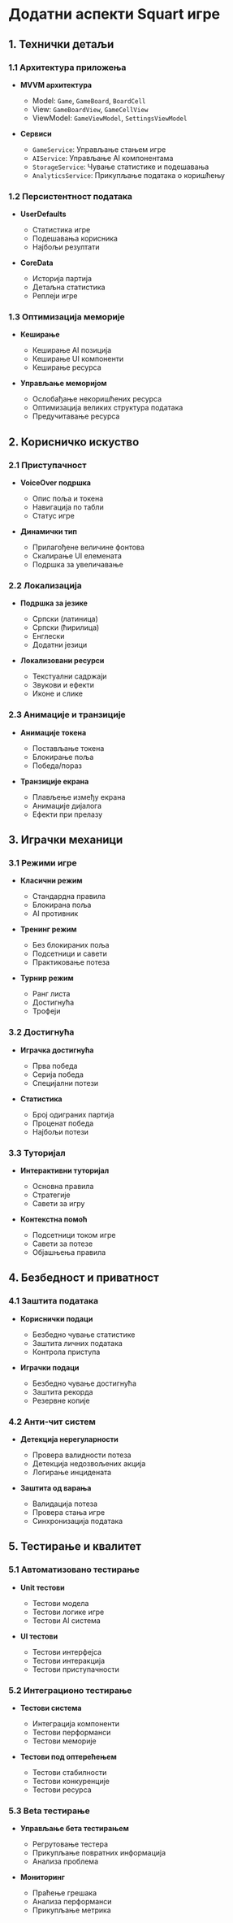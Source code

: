 # Додатни аспекти Squart игре

## 1. Технички детаљи

### 1.1 Архитектура приложења
- **MVVM архитектура**
  - Model: `Game`, `GameBoard`, `BoardCell`
  - View: `GameBoardView`, `GameCellView`
  - ViewModel: `GameViewModel`, `SettingsViewModel`

- **Сервиси**
  - `GameService`: Управљање стањем игре
  - `AIService`: Управљање AI компонентама
  - `StorageService`: Чување статистике и подешавања
  - `AnalyticsService`: Прикупљање података о коришћењу

### 1.2 Персистентност података
- **UserDefaults**
  - Статистика игре
  - Подешавања корисника
  - Најбољи резултати

- **CoreData**
  - Историја партија
  - Детаљна статистика
  - Реплеји игре

### 1.3 Оптимизација меморије
- **Кеширање**
  - Кеширање AI позиција
  - Кеширање UI компоненти
  - Кеширање ресурса

- **Управљање меморијом**
  - Ослобађање некоришћених ресурса
  - Оптимизација великих структура података
  - Предучитавање ресурса

## 2. Корисничко искуство

### 2.1 Приступачност
- **VoiceOver подршка**
  - Опис поља и токена
  - Навигација по табли
  - Статус игре

- **Динамички тип**
  - Прилагођене величине фонтова
  - Скалирање UI елемената
  - Подршка за увеличавање

### 2.2 Локализација
- **Подршка за језике**
  - Српски (латиница)
  - Српски (ћирилица)
  - Енглески
  - Додатни језици

- **Локализовани ресурси**
  - Текстуални садржаји
  - Звукови и ефекти
  - Иконе и слике

### 2.3 Анимације и транзиције
- **Анимације токена**
  - Постављање токена
  - Блокирање поља
  - Победа/пораз

- **Транзиције екрана**
  - Плављење између екрана
  - Анимације дијалога
  - Ефекти при прелазу

## 3. Играчки механици

### 3.1 Режими игре
- **Класични режим**
  - Стандардна правила
  - Блокирана поља
  - AI противник

- **Тренинг режим**
  - Без блокираних поља
  - Подсетници и савети
  - Практиковање потеза

- **Турнир режим**
  - Ранг листа
  - Достигнућа
  - Трофеји

### 3.2 Достигнућа
- **Играчка достигнућа**
  - Прва победа
  - Серија победа
  - Специјални потези

- **Статистика**
  - Број одиграних партија
  - Проценат победа
  - Најбољи потези

### 3.3 Туторијал
- **Интерактивни туторијал**
  - Основна правила
  - Стратегије
  - Савети за игру

- **Контекстна помоћ**
  - Подсетници током игре
  - Савети за потезе
  - Објашњења правила

## 4. Безбедност и приватност

### 4.1 Заштита података
- **Кориснички подаци**
  - Безбедно чување статистике
  - Заштита личних података
  - Контрола приступа

- **Играчки подаци**
  - Безбедно чување достигнућа
  - Заштита рекорда
  - Резервне копије

### 4.2 Анти-чит систем
- **Детекција нерегуларности**
  - Провера валидности потеза
  - Детекција недозвољених акција
  - Логирање инцидената

- **Заштита од варања**
  - Валидација потеза
  - Провера стања игре
  - Синхронизација података

## 5. Тестирање и квалитет

### 5.1 Автоматизовано тестирање
- **Unit тестови**
  - Тестови модела
  - Тестови логике игре
  - Тестови AI система

- **UI тестови**
  - Тестови интерфејса
  - Тестови интеракција
  - Тестови приступачности

### 5.2 Интеграционо тестирање
- **Тестови система**
  - Интеграција компоненти
  - Тестови перформанси
  - Тестови меморије

- **Тестови под оптерећењем**
  - Тестови стабилности
  - Тестови конкуренције
  - Тестови ресурса

### 5.3 Beta тестирање
- **Управљање бета тестирањем**
  - Регрутовање тестера
  - Прикупљање повратних информација
  - Анализа проблема

- **Мониторинг**
  - Праћење грешака
  - Анализа перформанси
  - Прикупљање метрика 